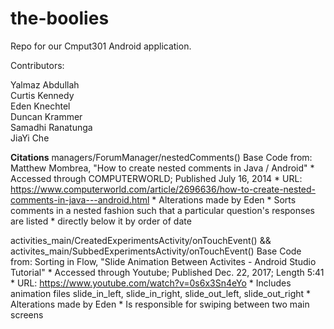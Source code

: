 # the-boolies

Repo for our Cmput301 Android application.

Contributors:

Yalmaz Abdullah  
Curtis Kennedy  
Eden Knechtel  
Duncan Krammer  
Samadhi Ranatunga  
JiaYi Che

**Citations**
managers/ForumManager/nestedComments()
Base Code from: Matthew Mombrea, "How to create nested comments in Java / Android"
     * Accessed through COMPUTERWORLD; Published July 16, 2014
     * URL: https://www.computerworld.com/article/2696636/how-to-create-nested-comments-in-java---android.html
     * Alterations made by Eden
     * Sorts comments in a nested fashion such that a particular question's responses are listed
     * directly below it by order of date

activities_main/CreatedExperimentsActivity/onTouchEvent() && activites_main/SubbedExperimentsActivity/onTouchEvent()
Base Code from: Sorting in Flow, "Slide Animation Between Activites - Android Studio Tutorial"
     * Accessed through Youtube; Published Dec. 22, 2017; Length 5:41
     * URL: https://www.youtube.com/watch?v=0s6x3Sn4eYo
     * Includes animation files slide_in_left, slide_in_right, slide_out_left, slide_out_right
     * Alterations made by Eden
     * Is responsible for swiping between two main screens

